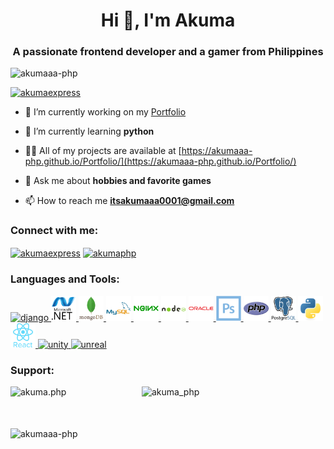 <h1 align="center">Hi 👋, I'm Akuma</h1>
<h3 align="center">A passionate frontend developer and a gamer from Philippines</h3>

<p align="left"> <img src="https://komarev.com/ghpvc/?username=akumaaa-php&label=Profile%20views&color=0e75b6&style=flat" alt="akumaaa-php" /> </p>

<p align="left"> <a href="https://twitter.com/akumaexpress" target="blank"><img src="https://img.shields.io/twitter/follow/akumaexpress?logo=twitter&style=for-the-badge" alt="akumaexpress" /></a> </p>

- 🔭 I’m currently working on my [Portfolio](https://akumaaa-php.github.io/Portfolio/)

- 🌱 I’m currently learning **python**

- 👨‍💻 All of my projects are available at [https://akumaaa-php.github.io/Portfolio/](https://akumaaa-php.github.io/Portfolio/)

- 💬 Ask me about **hobbies and favorite games**

- 📫 How to reach me **itsakumaaa0001@gmail.com**

<h3 align="left">Connect with me:</h3>
<p align="left">
<a href="https://twitter.com/akumaexpress" target="blank"><img align="center" src="https://raw.githubusercontent.com/rahuldkjain/github-profile-readme-generator/master/src/images/icons/Social/twitter.svg" alt="akumaexpress" height="30" width="40" /></a>
<a href="https://fb.com/akumaphp" target="blank"><img align="center" src="https://raw.githubusercontent.com/rahuldkjain/github-profile-readme-generator/master/src/images/icons/Social/facebook.svg" alt="akumaphp" height="30" width="40" /></a>
</p>

<h3 align="left">Languages and Tools:</h3>
<p align="left"> <a href="https://www.djangoproject.com/" target="_blank" rel="noreferrer"> <img src="https://cdn.worldvectorlogo.com/logos/django.svg" alt="django" width="40" height="40"/> </a> <a href="https://dotnet.microsoft.com/" target="_blank" rel="noreferrer"> <img src="https://raw.githubusercontent.com/devicons/devicon/master/icons/dot-net/dot-net-original-wordmark.svg" alt="dotnet" width="40" height="40"/> </a> <a href="https://www.mongodb.com/" target="_blank" rel="noreferrer"> <img src="https://raw.githubusercontent.com/devicons/devicon/master/icons/mongodb/mongodb-original-wordmark.svg" alt="mongodb" width="40" height="40"/> </a> <a href="https://www.mysql.com/" target="_blank" rel="noreferrer"> <img src="https://raw.githubusercontent.com/devicons/devicon/master/icons/mysql/mysql-original-wordmark.svg" alt="mysql" width="40" height="40"/> </a> <a href="https://www.nginx.com" target="_blank" rel="noreferrer"> <img src="https://raw.githubusercontent.com/devicons/devicon/master/icons/nginx/nginx-original.svg" alt="nginx" width="40" height="40"/> </a> <a href="https://nodejs.org" target="_blank" rel="noreferrer"> <img src="https://raw.githubusercontent.com/devicons/devicon/master/icons/nodejs/nodejs-original-wordmark.svg" alt="nodejs" width="40" height="40"/> </a> <a href="https://www.oracle.com/" target="_blank" rel="noreferrer"> <img src="https://raw.githubusercontent.com/devicons/devicon/master/icons/oracle/oracle-original.svg" alt="oracle" width="40" height="40"/> </a> <a href="https://www.photoshop.com/en" target="_blank" rel="noreferrer"> <img src="https://raw.githubusercontent.com/devicons/devicon/master/icons/photoshop/photoshop-line.svg" alt="photoshop" width="40" height="40"/> </a> <a href="https://www.php.net" target="_blank" rel="noreferrer"> <img src="https://raw.githubusercontent.com/devicons/devicon/master/icons/php/php-original.svg" alt="php" width="40" height="40"/> </a> <a href="https://www.postgresql.org" target="_blank" rel="noreferrer"> <img src="https://raw.githubusercontent.com/devicons/devicon/master/icons/postgresql/postgresql-original-wordmark.svg" alt="postgresql" width="40" height="40"/> </a> <a href="https://www.python.org" target="_blank" rel="noreferrer"> <img src="https://raw.githubusercontent.com/devicons/devicon/master/icons/python/python-original.svg" alt="python" width="40" height="40"/> </a> <a href="https://reactjs.org/" target="_blank" rel="noreferrer"> <img src="https://raw.githubusercontent.com/devicons/devicon/master/icons/react/react-original-wordmark.svg" alt="react" width="40" height="40"/> </a> <a href="https://unity.com/" target="_blank" rel="noreferrer"> <img src="https://www.vectorlogo.zone/logos/unity3d/unity3d-icon.svg" alt="unity" width="40" height="40"/> </a> <a href="https://unrealengine.com/" target="_blank" rel="noreferrer"> <img src="https://raw.githubusercontent.com/kenangundogan/fontisto/036b7eca71aab1bef8e6a0518f7329f13ed62f6b/icons/svg/brand/unreal-engine.svg" alt="unreal" width="40" height="40"/> </a> </p>

<h3 align="left">Support:</h3>
<p><a href="https://www.buymeacoffee.com/akuma.php"> <img align="left" src="https://cdn.buymeacoffee.com/buttons/v2/default-yellow.png" height="50" width="210" alt="akuma.php" /></a><a href="https://ko-fi.com/akuma_php"> <img align="left" src="https://cdn.ko-fi.com/cdn/kofi3.png?v=3" height="50" width="210" alt="akuma_php" /></a></p><br><br>

<p>&nbsp;<img align="center" src="https://github-readme-stats.vercel.app/api?username=akumaaa-php&show_icons=true&locale=en" alt="akumaaa-php" /></p>
